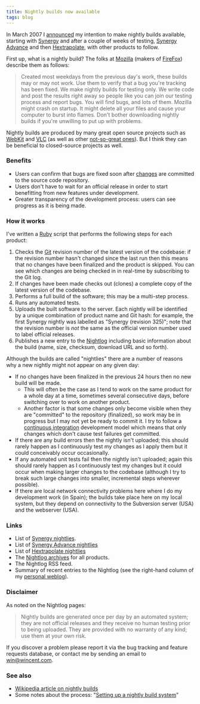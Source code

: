 ```yaml
---
title: Nightly builds now available
tags: blog
---
```


In March 2007 I [announced](http://www.wincent.com/a/about/wincent/weblog/archives/2007/03/planned_changes.php) my intention to make nightly builds available, starting with [Synergy](http://synergy.wincent.com) and after a couple of weeks of testing, [Synergy Advance](http://advance.wincent.com) and then [Hextrapolate](https://hex.wincent.com/), with other products to follow.

First up, what is a nightly build? The folks at [Mozilla](http://mozilla.org/) (makers of [FireFox](http://getfirefox.com/)) describe them as follows:

> Created most weekdays from the previous day's work, these builds may or may not work. Use them to verify that a bug you're tracking has been fixed. We make nightly builds for testing only. We write code and post the results right away so people like you can join our testing process and report bugs. You will find bugs, and lots of them. Mozilla might crash on startup. It might delete all your files and cause your computer to burst into flames. Don't bother downloading nightly builds if you're unwilling to put up with problems.

Nightly builds are produced by many great open source projects such as [WebKit](http://nightly.webkit.org/) and [VLC](http://nightlies.videolan.org/) (as well as other [not-so-great ones](http://wordpress.org/download/nightly/)). But I think they can be beneficial to closed-source projects as well.

### Benefits

-   Users can confirm that bugs are fixed soon after [changes](http://www.wincent.com/a/about/wincent/weblog/svn-log/archives/index.php) are committed to the source code repository.
-   Users don't have to wait for an official release in order to start benefitting from new features under development.
-   Greater transparency of the development process: users can see progress as it is being made.

### How it works

I've written a [Ruby](http://www.wincent.com/knowledge-base/Ruby) script that performs the following steps for each product:

1.  Checks the [Git](http://www.wincent.com/knowledge-base/Git) revision number of the latest version of the codebase: if the revision number hasn't changed since the last run then this means that no changes have been finalized and the product is skipped. You can see which changes are being checked in in real-time by subscribing to the Git log.
2.  If changes have been made checks out (clones) a complete copy of the latest version of the codebase.
3.  Performs a full build of the software; this may be a multi-step process.
4.  Runs any automated tests.
5.  Uploads the built software to the server. Each nightly will be identified by a unique combination of product name and Git hash: for example, the first Synergy nightly was labelled as "Synergy (revision 325)"; note that the revision number is _not_ the same as the official version number used to label official releases.
6.  Publishes a new entry to the [Nightlog](http://www.wincent.com/a/about/wincent/weblog/nightlog/) including basic information about the build (name, size, checksum, download URL and so forth).

Although the builds are called "nightlies" there are a number of reasons why a new nightly might not appear on any given day:

-   If no changes have been finalized in the previous 24 hours then no new build will be made.
    -   This will often be the case as I tend to work on the same product for a whole day at a time, sometimes several consecutive days, before switching over to work on another product.
    -   Another factor is that some changes only become visible when they are "committed" to the repository (finalized), so work may be in progress but I may not yet be ready to commit it. I try to follow a [continuous integration](http://www.wincent.com/knowledge-base/continuous%20integration) development model which means that only changes which don't cause test failures get committed.
-   If there are any build errors then the nightly isn't uploaded; this should rarely happen as I continuously test my changes as I apply them but it could conceivably occur occasionally.
-   If any automated unit tests fail then the nightly isn't uploaded; again this should rarely happen as I continuously test my changes but it could occur when making larger changes to the codebase (although I try to break such large changes into smaller, incremental steps wherever possible).
-   If there are local network connectivity problems here where I do my development work (in Spain); the builds take place here on my local system, but they depend on connectivity to the Subversion server (USA) and the webserver (USA).

### Links

-   List of [Synergy nightlies](http://www.wincent.com/a/about/wincent/weblog/nightlog/archives/synergy/).
-   List of [Synergy Advance nightlies](http://www.wincent.com/a/about/wincent/weblog/nightlog/archives/synergy_advance/)
-   List of [Hextrapolate nightlies](http://www.wincent.com/a/about/wincent/weblog/nightlog/archives/hextrapolate/)
-   The [Nightlog archives](http://www.wincent.com/a/about/wincent/weblog/nightlog/) for all products.
-   The Nightlog RSS feed.
-   Summary of recent entries to the Nightlog (see the right-hand column of my [personal weblog](http://colaiuta.net/)).

### Disclaimer

As noted on the Nightlog pages:

> Nightly builds are generated once per day by an automated system; they are not official releases and they receive no human testing prior to being uploaded. They are provided with no warranty of any kind; use them at your own risk.

If you discover a problem please report it via the bug tracking and feature requests database, or contact me by sending an email to <win@wincent.com>.

### See also

-   [Wikipedia article on nightly builds](http://en.wikipedia.org/wiki/Nightly_build)
-   Some notes about the process: "[Setting up a nightly build system](http://www.wincent.com/knowledge-base/Setting%20up%20a%20nightly%20build%20system)"
